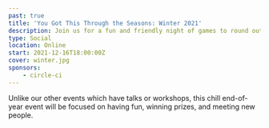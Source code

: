 ```yaml
---
past: true
title: 'You Got This Through the Seasons: Winter 2021'
description: Join us for a fun and friendly night of games to round out the year.
type: Social
location: Online
start: 2021-12-16T18:00:00Z
cover: winter.jpg
sponsors:
    - circle-ci
---
```


Unlike our other events which have talks or workshops, this chill end-of-year event will be focused on having fun, winning prizes, and meeting new people.

<event-session
    title="Welcome & Announcements"
    start="2022-03-09T18:00:00Z">
</event-session>

<event-session
    title="Games"
    start="2022-03-09T18:15:00Z">
</event-session>

<event-session
    title="Wrap Up & Farewell"
    start="2022-03-09T21:30:00Z">
</event-session>
